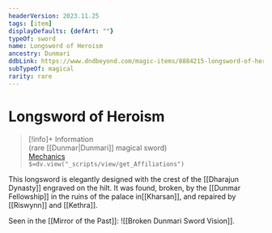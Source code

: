 ```yaml
---
headerVersion: 2023.11.25
tags: [item]
displayDefaults: {defArt: ""}
typeOf: sword
name: Longsword of Heroism
ancestry: Dunmari
ddbLink: https://www.dndbeyond.com/magic-items/8884215-longsword-of-heroism
subTypeOf: magical
rarity: rare
---
```

# Longsword of Heroism
>[!info]+ Information  
> (rare [[Dunmar|Dunmari]] magical sword)  
> [Mechanics](https://www.dndbeyond.com/magic-items/8884215-longsword-of-heroism)  
> `$=dv.view("_scripts/view/get_Affiliations")`

This longsword is elegantly designed with the crest of the [[Dharajun Dynasty]] engraved on the hilt. It was found, broken, by the [[Dunmar Fellowship]] in the ruins of the palace in[[Kharsan]], and repaired by [[Riswynn]] and [[Kethra]]. 

Seen in the [[Mirror of the Past]]: 
![[Broken Dunmari Sword Vision]]. 